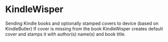 # KindleWisper
Sending Kindle books and optionally stamped covers to device (based on KindleButler)
If cover is missing from the book KindleWisper creates default cover and stamps it with 
author(s) name(s) and book title.
